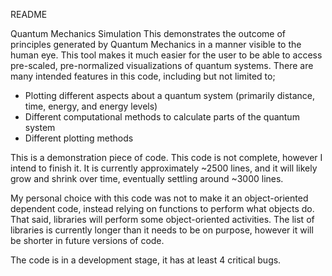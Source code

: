 README

Quantum Mechanics Simulation
This demonstrates the outcome of principles generated by Quantum Mechanics in a manner visible to the human eye. This tool makes it much easier for the user to be able to access pre-scaled, pre-normalized visualizations of quantum systems. There are many intended features in this code, including but not limited to;
- Plotting different aspects about a quantum system (primarily distance, time, energy, and energy levels)
- Different computational methods to calculate parts of the quantum system
- Different plotting methods

This is a demonstration piece of code. This code is not complete, however I intend to finish it. It is currently approximately ~2500 lines, and it will likely grow and shrink over time, eventually settling around ~3000 lines.

My personal choice with this code was not to make it an object-oriented dependent code, instead relying on functions to perform what objects do. That said, libraries will perform some object-oriented activities. The list of libraries is currently longer than it needs to be on purpose, however it will be shorter in future versions of code.

The code is in a development stage, it has at least 4 critical bugs.
